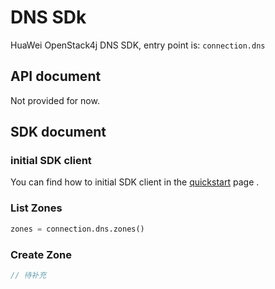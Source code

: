 # DNS SDk

HuaWei OpenStack4j DNS SDK, entry point is: `connection.dns`

## API document
Not provided for now.

## SDK document

### initial SDK client
You can find how to initial SDK client in the [quickstart](huawei-sdk?id=_2-build-v3-client) page .

### List Zones
```python
zones = connection.dns.zones()
```

### Create Zone
```java
// 待补充
```



